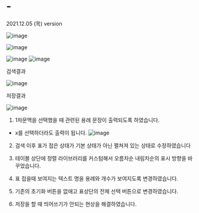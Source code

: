 # -

2021.12.05 (목) version

![image](https://user-images.githubusercontent.com/47339929/112755509-f098e200-901b-11eb-9589-cac86bb203ca.png)

![image](https://user-images.githubusercontent.com/47339929/112755525-fd1d3a80-901b-11eb-9d19-15d90b414f2b.png)

![image](https://user-images.githubusercontent.com/47339929/112755533-027a8500-901c-11eb-9966-a0eacde17ec6.png)
![image](https://user-images.githubusercontent.com/47339929/112755541-07d7cf80-901c-11eb-93c8-d47a6936d3e8.png)


검색결과

![image](https://user-images.githubusercontent.com/47339929/112755560-17efaf00-901c-11eb-84cc-175cd2307367.png)

저장결과

![image](https://user-images.githubusercontent.com/47339929/112755567-21791700-901c-11eb-97ad-099a43498114.png)




1. 1차문맥을 선택했을 때 관련된 용례 문장이 출력되도록 하였습니다.
 * x를 선택하더라도 출력이 됩니다.
![image](https://user-images.githubusercontent.com/47339929/112755390-6fd9e600-901b-11eb-98da-aadd0a6a3691.png)
2. 검색 이후 표가 접은 상태가 기본 상태가 아닌 펼쳐져 있는 상태로 수정하였습니다

3. 테이블 상단에 정렬 라이브러리를 커스텀해서 오름차순 내림차순의 표시 방향을 바꾸었습니다.

 

4. 표 접을때 보여지는 텍스트 명을 용례와 개수가 보여지도록 변경하였습니다.



 

 

5. 기존의 초기화 버튼을 없애고 표상단의 전체 선택 버튼으로 변경하였습니다.



 



6. 저장을 할 때 띄어쓰기가 안되는 현상을 해결하였습니다.
